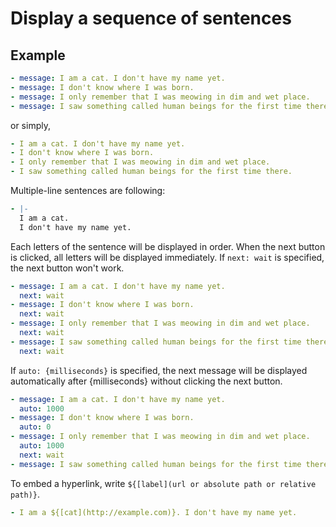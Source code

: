 Display a sequence of sentences
================================================================================

Example
--------------------------------------------------------------------------------

```yaml
- message: I am a cat. I don't have my name yet.
- message: I don't know where I was born.
- message: I only remember that I was meowing in dim and wet place.
- message: I saw something called human beings for the first time there.
```

or simply,

```yaml
- I am a cat. I don't have my name yet.
- I don't know where I was born.
- I only remember that I was meowing in dim and wet place.
- I saw something called human beings for the first time there.
```

Multiple-line sentences are following:

```yaml
- |-
  I am a cat.
  I don't have my name yet.
```

Each letters of the sentence will be displayed in order.
When the next button is clicked, all letters will be displayed immediately.
If `next: wait` is specified, the next button won't work.

```yaml
- message: I am a cat. I don't have my name yet.
  next: wait
- message: I don't know where I was born.
  next: wait
- message: I only remember that I was meowing in dim and wet place.
  next: wait
- message: I saw something called human beings for the first time there.
  next: wait
```

If `auto: {milliseconds}` is specified,
the next message will be displayed automatically after {milliseconds}
without clicking the next button.

```yaml
- message: I am a cat. I don't have my name yet.
  auto: 1000
- message: I don't know where I was born.
  auto: 0
- message: I only remember that I was meowing in dim and wet place.
  auto: 1000
  next: wait
- message: I saw something called human beings for the first time there.
```

To embed a hyperlink, write `${[label](url or absolute path or relative path)}`.

```yaml
- I am a ${[cat](http://example.com)}. I don't have my name yet.
```
